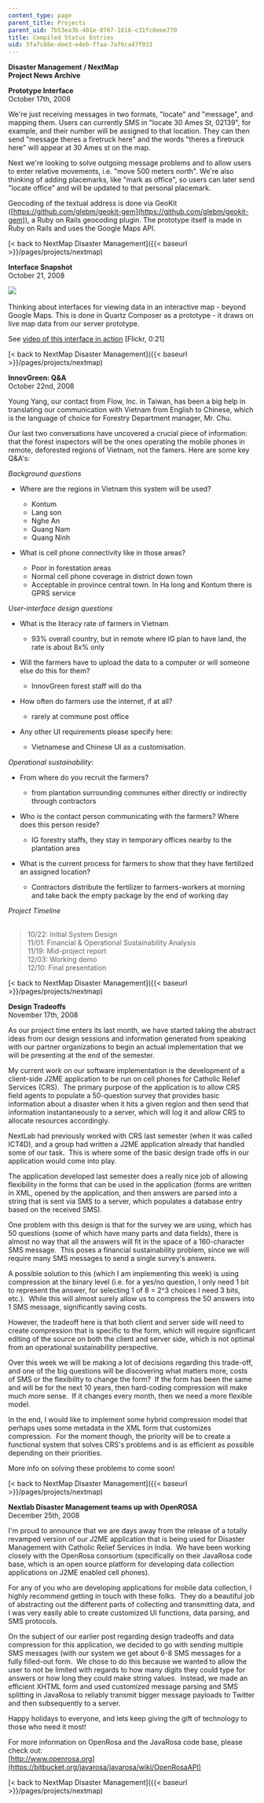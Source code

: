 ```yaml
---
content_type: page
parent_title: Projects
parent_uid: 7b53ea3b-401e-0767-1816-c31fc0eee770
title: Compiled Status Entries
uid: 3fa7c88e-dee3-e4eb-ffaa-7af6ca47f933
---
```


**Disaster Management / NextMap**  
**Project News Archive**

**Prototype Interface**  
October 17th, 2008

We're just receiving messages in two formats, "locate" and "message", and mapping them. Users can currently SMS in "locate 30 Ames St, 02139", for example, and their number will be assigned to that location. They can then send "message theres a firetruck here" and the words "theres a firetruck here" will appear at 30 Ames st on the map.

Next we're looking to solve outgoing message problems and to allow users to enter relative movements, i.e. "move 500 meters north". We're also thinking of adding placemarks, like "mark as office", so users can later send "locate office" and will be updated to that personal placemark.

Geocoding of the textual address is done via GeoKit ([https://github.com/glebm/geokit-gem](https://github.com/glebm/geokit-gem)), a Ruby on Rails geocoding plugin. The prototype itself is made in Ruby on Rails and uses the Google Maps API.

[\< back to NextMap Disaster Management]({{< baseurl >}}/pages/projects/nextmap)

**Interface Snapshot**  
October 21, 2008

![](/courses/media-arts-and-sciences/mas-965-nextlab-i-designing-mobile-technologies-for-the-next-billion-users-fall-2008/projects/mas_965_disaster.jpg) 

  
Thinking about interfaces for viewing data in an interactive map - beyond Google Maps. This is done in Quartz Composer as a prototype - it draws on live map data from our server prototype.

See [video of this interface in action](http://www.flickr.com/photos/jeffreywarren/2963528378/) \[Flickr, 0:21\]

[\< back to NextMap Disaster Management]({{< baseurl >}}/pages/projects/nextmap)

**InnovGreen: Q&A**  
October 22nd, 2008

Young Yang, our contact from Flow, Inc. in Taiwan, has been a big help in translating our communication with Vietnam from English to Chinese, which is the language of choice for Forestry Department manager, Mr. Chu.

Our last two conversations have uncovered a crucial piece of information: that the forest inspectors will be the ones operating the mobile phones in remote, deforested regions of Vietnam, not the famers. Here are some key Q&A's:

_Background questions_

*   Where are the regions in Vietnam this system will be used?
    *   Kontum
    *   Lang son
    *   Nghe An
    *   Quang Nam
    *   Quang Ninh

*   What is cell phone connectivity like in those areas?
    *   Poor in forestation areas
    *   Normal cell phone coverage in district down town
    *   Acceptable in province central town. In Ha long and Kontum there is GPRS service

_User-interface design questions_

*   What is the literacy rate of farmers in Vietnam
    *   93% overall country, but in remote where IG plan to have land, the rate is about 8x% only

*   Will the farmers have to upload the data to a computer or will someone else do this for them?
    *   InnovGreen forest staff will do tha

*   How often do farmers use the internet, if at all?
    *   rarely at commune post office

*   Any other UI requirements please specify here:
    *   Vietnamese and Chinese UI as a customisation.

_Operational sustainability_:

*   From where do you recruit the farmers?
    *   from plantation surrounding communes either directly or indirectly through contractors

*   Who is the contact person communicating with the farmers? Where does this person reside?
    *   IG forestry staffs, they stay in temporary offices nearby to the plantation area

*   What is the current process for farmers to show that they have fertilized an assigned location?
    *   Contractors distribute the fertilizer to farmers-workers at morning and take back the empty package by the end of working day

_Project Timeline_  
 

> 10/22: Initial System Design  
> 11/01: Financial & Operational Sustainability Analysis  
> 11/19: Mid-project report  
> 12/03: Working demo  
> 12/10: Final presentation

[\< back to NextMap Disaster Management]({{< baseurl >}}/pages/projects/nextmap)

**Design Tradeoffs**  
November 17th, 2008

As our project time enters its last month, we have started taking the abstract ideas from our design sessions and information generated from speaking with our partner organizations to begin an actual implementation that we will be presenting at the end of the semester.

My current work on our software implementation is the development of a client-side J2ME application to be run on cell phones for Catholic Relief Services (CRS).  The primary purpose of the application is to allow CRS field agents to populate a 50-question survey that provides basic information about a disaster when it hits a given region and then send that information instantaneously to a server, which will log it and allow CRS to allocate resources accordingly.

NextLab had previously worked with CRS last semester (when it was called ICT4D), and a group had written a J2ME application already that handled some of our task.  This is where some of the basic design trade offs in our application would come into play.

The application developed last semester does a really nice job of allowing flexibility in the forms that can be used in the application (forms are written in XML, opened by the application, and then answers are parsed into a string that is sent via SMS to a server, which populates a database entry based on the received SMS). 

One problem with this design is that for the survey we are using, which has 50 questions (some of which have many parts and data fields), there is almost no way that all the answers will fit in the space of a 160-character SMS message.  This poses a financial sustainability problem, since we will require many SMS messages to send a single survey's answers.

A possible solution to this (which I am implementing this week) is using compression at the binary level (i.e. for a yes/no question, I only need 1 bit to represent the answer, for selecting 1 of 8 = 2^3 choices I need 3 bits, etc.).  While this will almost surely allow us to compress the 50 answers into 1 SMS message, significantly saving costs.

However, the tradeoff here is that both client and server side will need to create compression that is specific to the form, which will require significant editing of the source on both the client and server side, which is not optimal from an operational sustainability perspective.

Over this week we will be making a lot of decisions regarding this trade-off, and one of the big questions will be discovering what matters more, costs of SMS or the flexibility to change the form?  If the form has been the same and will be for the next 10 years, then hard-coding compression will make much more sense.  If it changes every month, then we need a more flexible model. 

In the end, I would like to implement some hybrid compression model that perhaps uses some metadata in the XML form that customizes compression.  For the moment though, the priority will be to create a functional system that solves CRS's problems and is as efficient as possible depending on their priorities.

More info on solving these problems to come soon!

[\< back to NextMap Disaster Management]({{< baseurl >}}/pages/projects/nextmap)

**Nextlab Disaster Management teams up with OpenROSA**  
December 25th, 2008

I'm proud to announce that we are days away from the release of a totally revamped version of our J2ME application that is being used for Disaster Management with Catholic Relief Services in India.  We have been working closely with the OpenRosa consortium (specifically on their JavaRosa code base, which is an open source platform for developing data collection applications on J2ME enabled cell phones). 

For any of you who are developing applications for mobile data collection, I highly recommend getting in touch with these folks.  They do a beautiful job of abstracting out the different parts of collecting and transmitting data, and I was very easily able to create customized UI functions, data parsing, and SMS protocols.

On the subject of our earlier post regarding design tradeoffs and data compression for this application, we decided to go with sending multiple SMS messages (with our system we get about 6-8 SMS messages for a fully filled-out form.  We chose to do this because we wanted to allow the user to not be limited with regards to how many digits they could type for answers or how long they could make string values.  Instead, we made an efficient XHTML form and used customized message parsing and SMS splitting in JavaRosa to reliably transmit bigger message payloads to Twitter and then subsequently to a server.

Happy holidays to everyone, and lets keep giving the gift of technology to those who need it most!

For more information on OpenRosa and the JavaRosa code base, please check out:  
[http://www.openrosa.org](https://bitbucket.org/javarosa/javarosa/wiki/OpenRosaAPI)

[\< back to NextMap Disaster Management]({{< baseurl >}}/pages/projects/nextmap)